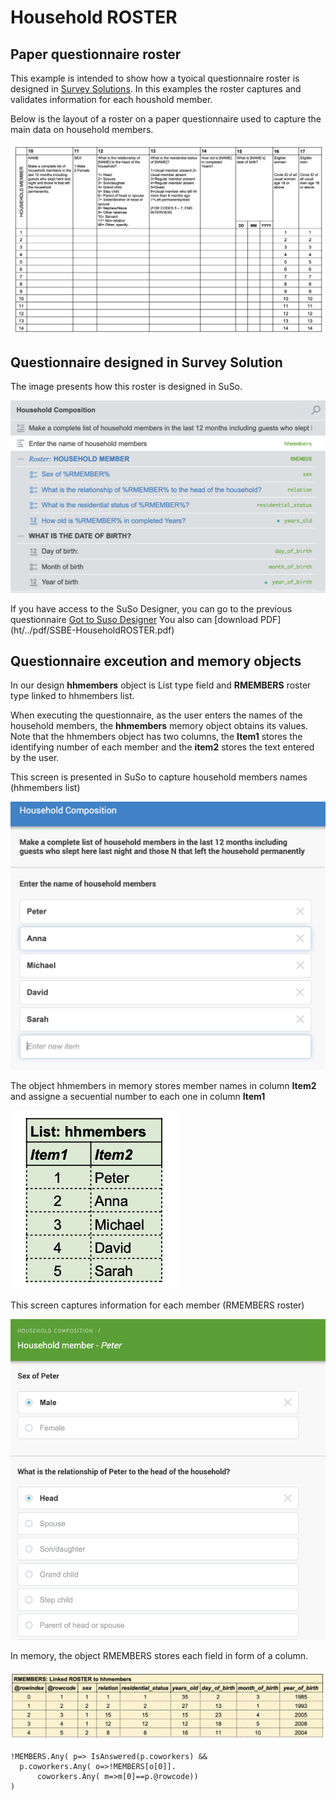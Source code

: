 # Household ROSTER

## Paper questionnaire roster
This example is intended to show how a tyoical questionnaire roster is designed in [Survey Solutions](https://mysurvey.solutions/). In this examples the roster captures and validates information for each houshold member.

Below is the layout of a roster on a paper questionnaire  used to capture the main data on household members.

![Paper questionnaire ROSTER](ht/../images/E1.paperform.jpg)
 
## Questionnaire designed in Survey Solution
The image presents how this roster is designed in SuSo.

![](ht../../images/E1.susu.designer.jpg)

If you have access to the SuSo Designer, you can go to the previous questionnaire [Got to Suso Designer](https://webtester.mysurvey.solutions/WebTester/Interview/ca6d1e51427945738f2189e69c25b65d/Section/7fa7e4e509e9cf60f8139c9879a456cc_1)
You also can [download PDF] (ht/../pdf/SSBE-HouseholdROSTER.pdf)

## Questionnaire exceution and memory objects 

In our design **hhmembers** object is List type field and **RMEMBERS** roster type linked to hhmembers list. 

When executing the questionnaire, as the user enters the names of the household members, the **hhmembers** memory object obtains its values. Note that the hhmembers object has two columns, the **Item1** stores the identifying number of each member and the **item2** stores the text entered by the user.

This screen is presented in SuSo to capture household members names (hhmembers list)

![](ht/../images/E1.suso.hhmemebers.jpg)

The object hhmembers in memory stores member names in column **Item2** and assigne a secuential number to each one in column **Item1**

![](ht/../images/E1.mem.hhmembers.jpg)

This screen captures information for each member (RMEMBERS roster)

![](ht/../images/E1.suso.RMEMBERS.jpg)

In memory, the object RMEMBERS stores each field in form of a column.

![](ht/../images/E1.mem.RMEMBERS.jpg)

```
!MEMBERS.Any( p=> IsAnswered(p.coworkers) &&  
  p.coworkers.Any( o=>!MEMBERS[o[0]].
      coworkers.Any( m=>m[0]==p.@rowcode))
)
```
